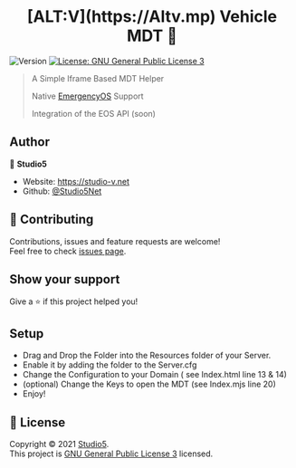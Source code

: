 <h1 align="center">[ALT:V](https://Altv.mp) Vehicle MDT 👋</h1>
<p>
  <img alt="Version" src="https://img.shields.io/badge/version-1.0.0-blue.svg?cacheSeconds=2592000" />
  <a href="https://www.gnu.org/licenses/gpl-3.0.de.html" target="_blank">
    <img alt="License: GNU General Public License 3" src="https://img.shields.io/badge/License-GNU General Public License 3-yellow.svg" />
  </a>
</p>

> A Simple Iframe Based MDT Helper
> 
> Native [EmergencyOS](https://ancomox.com/products/emergencyos) Support
> 
> Integration of the EOS API (soon)

## Author

👤 **Studio5**

* Website: https://studio-v.net
* Github: [@Studio5Net](https://github.com/Studio5Net)

## 🤝 Contributing

Contributions, issues and feature requests are welcome!<br />Feel free to check [issues page](https://github.com/Studio5Net/ALT-V-vehicle-MDT/issues). 

## Show your support

Give a ⭐️ if this project helped you!

## Setup

* Drag and Drop the Folder into the Resources folder of your Server.
* Enable it by adding the folder to the Server.cfg
* Change the Configuration to your Domain ( see Index.html line 13 & 14)
* (optional) Change the Keys to open the MDT (see Index.mjs line 20)
* Enjoy!

## 📝 License

Copyright © 2021 [Studio5](https://github.com/Studio5Net).<br />
This project is [GNU General Public License 3](https://www.gnu.org/licenses/gpl-3.0.de.html) licensed.

